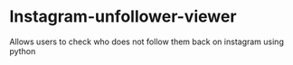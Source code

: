 # Instagram-unfollower-viewer
Allows users to check who does not follow them back on instagram using python
